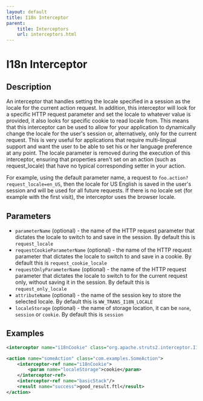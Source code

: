 ```yaml
---
layout: default
title: I18n Interceptor
parent:
    title: Interceptors
    url: interceptors.html
---
```


# I18n Interceptor

## Description

An interceptor that handles setting the locale specified in a session as the locale for the current action request. 
In addition, this interceptor will look for a specific HTTP request parameter and set the locale to whatever value is 
provided, it also looks for specific cookie to read locale from. This means that this interceptor can be used to allow 
for your application to dynamically change the locale for the user's session or, alternatively, only for the current 
request. This is very useful for applications that require multi-lingual support and want the user to be able to set 
his or her language preference at any point. The locale parameter is removed during the execution of this interceptor, 
ensuring that properties aren't set on an action (such as request_locale) that have no typical corresponding setter 
in your action.

For example, using the default parameter name, a request to `foo.action?request_locale=en_US`, then the locale for 
US English is saved in the user's session and will be used for all future requests. If there is no locale set 
(for example with the first visit), the interceptor uses the browser locale.

## Parameters

 - `parameterName` (optional) - the name of the HTTP request parameter that dictates the locale to switch to and save 
   in the session. By default this is `request_locale`
 - `requestCookieParameterName` (optional) - the name of the HTTP request parameter that dictates the locale to switch 
   to and save in a cookie. By default this is `request_cookie_locale`
 - `requestOnlyParameterName` (optional) - the name of the HTTP request parameter that dictates the locale to switch to 
   for the current request only, without saving it in the session. By default this is `request_only_locale`
 - `attributeName` (optional) - the name of the session key to store the selected locale. By default this is `WW_TRANS_I18N_LOCALE`
 - `localeStorage` (optional) - the name of storage location, it can be `none`, `session` or `cookie`. By default this is `session`

## Examples

```xml
<interceptor name="i18nCookie" class="org.apache.struts2.interceptor.I18nInterceptor"/>

<action name="someAction" class="com.examples.SomeAction">
    <interceptor-ref name="i18nCookie">
        <param name="localeStorage">cookie</param>
    </interceptor-ref>
    <interceptor-ref name="basicStack"/>
    <result name="success">good_result.ftl</result>
</action>
```
